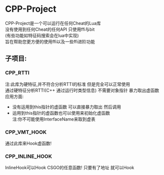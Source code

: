 # CPP-Project

CPP-Project是一个可以运行在任何Cheat的Lua库<br> 
没有使用到任何Cheat的任何API 只使用ffi与bit<br> 
(有些功能如特征码搜索会在lua中实现)<br> 
旨在帮助您更方便的使用ffi以及一些ffi进阶功能<br> 


## 子项目:

### CPP_RTTI

注:此库为硬特征,并不符合分析RTTI的标准 但是完全可以正常使用<br> 
通过硬特征分析RTTI(C++ 通过运行时类型信息) 不需要对象指针 暴力取出虚函数<br> 
应用方面:
  * 没有运用到this指针的虚函数 可以直接暴力取出 然后调用<br> 
  * 运用到this指针的虚函数也可以使用来初始化虚函数<br> 
注:你不可能使用InterfaceName来取到虚表

### CPP_VMT_HOOK

通过此库来Hook虚函数!

### CPP_INLINE_HOOK

InlineHook可以Hook CSGO的任意函数!
只要有了地址 就可以Hook
